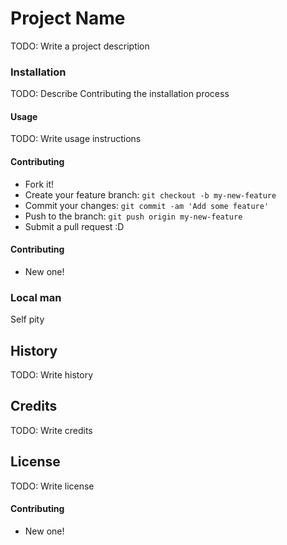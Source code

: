# Project Name

TODO: Write a project description

### Installation

TODO: Describe Contributing the installation process

#### Usage

TODO: Write usage instructions

#### Contributing
- Fork it!
- Create your feature branch: `git checkout -b my-new-feature`
- Commit your changes: `git commit -am 'Add some feature'`
- Push to the branch: `git push origin my-new-feature`
- Submit a pull request :D

#### Contributing
- New one!

### Local man
Self pity

## History

TODO: Write history

## Credits

TODO: Write credits

## License

TODO: Write license

#### Contributing
- New one!


